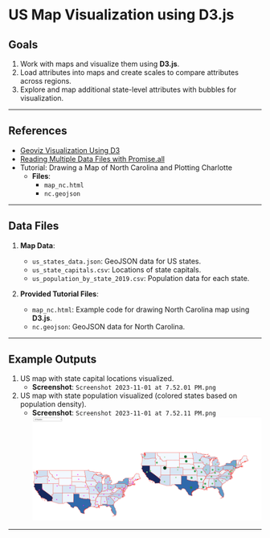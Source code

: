 # US Map Visualization using D3.js

## **Goals**
1. Work with maps and visualize them using **D3.js**.
2. Load attributes into maps and create scales to compare attributes across regions.
3. Explore and map additional state-level attributes with bubbles for visualization.

---

## **References**
- [Geoviz Visualization Using D3](https://d3-graph-gallery.com/)
- [Reading Multiple Data Files with Promise.all](https://developer.mozilla.org/en-US/docs/Web/JavaScript/Reference/Global_Objects/Promise/all)
- Tutorial: Drawing a Map of North Carolina and Plotting Charlotte
  - **Files**:
    - `map_nc.html`
    - `nc.geojson`

---

## **Data Files**
1. **Map Data**:
   - `us_states_data.json`: GeoJSON data for US states.
   - `us_state_capitals.csv`: Locations of state capitals.
   - `us_population_by_state_2019.csv`: Population data for each state.

2. **Provided Tutorial Files**:
   - `map_nc.html`: Example code for drawing North Carolina map using **D3.js**.
   - `nc.geojson`: GeoJSON data for North Carolina.

---

## **Example Outputs**
1. US map with state capital locations visualized.
   - **Screenshot**: `Screenshot 2023-11-01 at 7.52.01 PM.png`
2. US map with state population visualized (colored states based on population density).
   - **Screenshot**: `Screenshot 2023-11-01 at 7.52.11 PM.png`
![Output](output.png)

---

